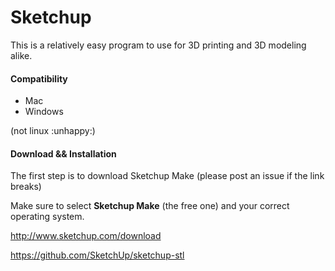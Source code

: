 Sketchup
========


This is a relatively easy program to use for 3D printing and 3D modeling alike.

#### Compatibility

* Mac
* Windows

(not linux :unhappy:)


#### Download && Installation

The first step is to download Sketchup Make (please post an issue if the link breaks)


Make sure to select **Sketchup Make** (the free one) and your correct operating system.

http://www.sketchup.com/download




https://github.com/SketchUp/sketchup-stl
